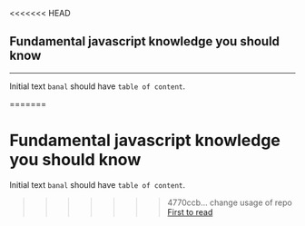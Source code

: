 <<<<<<< HEAD
## Fundamental javascript knowledge you should know
---
Initial text
`banal` should have `table of content`.

=======
# Fundamental javascript knowledge you should know
Initial text
`banal` should have `table of content`.
>>>>>>> 4770ccb... change usage of repo
[First to read](https://github.com/benoror/ama/issues/1 "Behonor ama")
